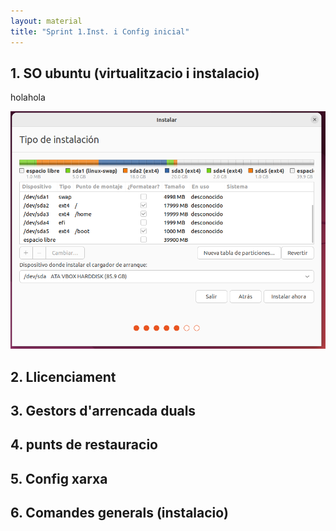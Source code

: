 ```yaml
---
layout: material
title: "Sprint 1.Inst. i Config inicial"
---
```


## 1. SO ubuntu (virtualitzacio i instalacio)

holahola

![text](captures/captura31.png)

## 2. Llicenciament



## 3. Gestors d'arrencada duals



## 4. punts de restauracio



## 5. Config xarxa



## 6. Comandes generals (instalacio)



